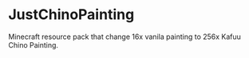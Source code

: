 # JustChinoPainting
Minecraft resource pack that change 16x vanila painting to 256x Kafuu Chino Painting.
